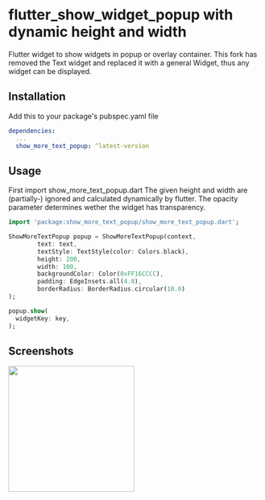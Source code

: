 # flutter_show_widget_popup with dynamic height and width

Flutter widget to show widgets in popup or overlay container.
This fork has removed the Text widget and replaced it with a general Widget, thus any widget can be displayed.

## Installation

Add this to your package's pubspec.yaml file

```yaml
dependencies:
  ...
  show_more_text_popup: ^latest-version
```

## Usage
First import show_more_text_popup.dart
The given height and width are (partially-) ignored and calculated dynamically by flutter.
The opacity parameter determines wether the widget has transparency.

```dart
import 'package:show_more_text_popup/show_more_text_popup.dart';
```


```dart
ShowMoreTextPopup popup = ShowMoreTextPopup(context,
        text: text,
        textStyle: TextStyle(color: Colors.black),
        height: 200,
        width: 100,
        backgroundColor: Color(0xFF16CCCC),
        padding: EdgeInsets.all(4.0),
        borderRadius: BorderRadius.circular(10.0)
);

popup.show(
  widgetKey: key,
);
```

## Screenshots
<img src="https://raw.githubusercontent.com/snj07/flutter_show_more_text_popup/master/screenshots/show_more_text_popup_demo.gif" width="250" />
